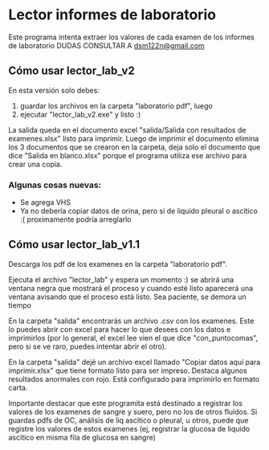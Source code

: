 # Lector informes de laboratorio
Este programa intenta extraer los valores de cada examen de los informes de laboratorio
DUDAS CONSULTAR A dsm122n@gmail.com

## Cómo usar lector_lab_v2

En esta versión solo debes:
1) guardar los archivos en la carpeta "laboratorio pdf", luego 
2) ejecutar "lector_lab_v2.exe" y listo :) 

La salida queda en el documento excel "salida/Salida con resultados de examenes.xlsx" listo para imprimir. Luego de imprimir el documento elimina los 3 documentos que se crearon en la carpeta, deja solo el documento que dice "Salida en blanco.xlsx" porque el programa utiliza ese archivo para crear una copia.

### Algunas cosas nuevas:
- Se agrega VHS
- Ya no debería copiar datos de orina, pero si de liquido pleural o ascítico :( proximamente podría arreglarlo

## Cómo usar lector_lab_v1.1
Descarga los pdf de los examenes en la carpeta "laboratorio pdf". 

Ejecuta el archivo "lector_lab" y espera un momento :) se abrirá una ventana negra que mostrará el proceso y cuando esté listo aparecerá una ventana avisando que el proceso está listo. Sea paciente, se demora un tiempo

En la carpeta "salida" encontrarás un archivo .csv con los examenes. Este lo puedes abrir con excel para hacer lo que desees con los datos e imprimirlos (por lo general, el excel lee vien el que dice "con_puntocomas", pero si se ve raro, puedes intentar abrir el otro).

En la carpeta "salida" dejé un archivo excel llamado "Copiar datos aquí para imprimir.xlsx" que tiene formato listo para ser impreso. Destaca algunos resultados anormales con rojo. Está configurado para imprimirlo en formato carta.

Importante destacar que este programita está destinado a registrar los valores de los examenes de sangre y suero, pero no los de otros fluidos. Si guardas pdfs de OC, análisis de liq ascítico o pleural, u otros, puede que registre los valores de estos examenes (ej, registrar la glucosa de liquido ascítico en misma fila de glucosa en sangre)
